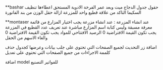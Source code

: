 
**bashar
حقول جدول الدجاج ميت وبعد 
عمر الفرخة
الادوية المستحق اعطاءها 
تنظيف السكيما 
التاكد من علاقة قطيع واحد للمزرعة
ازالة حقل الوزن من بند الفاتورة 








**montaser
 عند انشاء المزرعة :
عند انشاء مزرعة يجب اختيار المزارع من قائمة معرفة مسبقة وليس كتابة اسم المزارع مباشرة
عند تعريف عدد القطيع في المزرعة يجب تكون القيمة الافتراضية 0
الرصيد الافتتاحي للمواد يجب تكون القيمة الافتراضية 0 والغاء الاسهم من الحقل


اضافة زر التحديث لجميع الصفحات التي تحتوي على جلب بيانات وعرضها كجدول
حذف كلممة الاجراءات من جميع الصفحات التي تحتوي على تعديل

اضافة model للفواتير التصنيع
